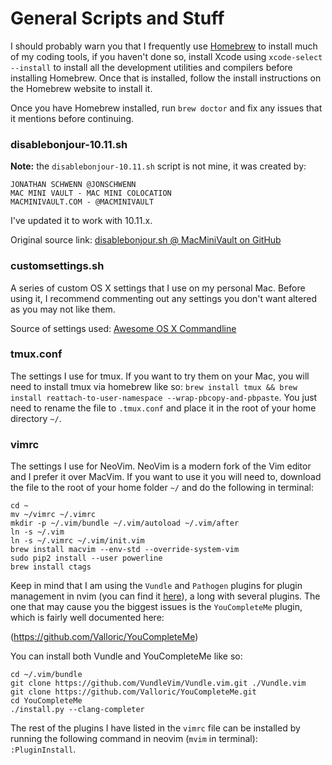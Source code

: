 # General Scripts and Stuff

I should probably warn you that I frequently use [Homebrew](http://brew.sh/) to install much of my coding tools, if you haven't done so, install Xcode using `xcode-select --install` to install all the development utilities and compilers before installing Homebrew. Once that is installed, follow the install instructions on the Homebrew website to install it.

Once you have Homebrew installed, run `brew doctor` and fix any issues that it mentions before continuing.

### disablebonjour-10.11.sh
__Note:__ the `disablebonjour-10.11.sh` script is not mine, it was created by: 

	JONATHAN SCHWENN @JONSCHWENN
	MAC MINI VAULT - MAC MINI COLOCATION
	MACMINIVAULT.COM - @MACMINIVAULT

I've updated it to work with 10.11.x.

Original source link: [disablebonjour.sh @ MacMiniVault on GitHub](https://github.com/MacMiniVault/Mac-Scripts/blob/master/disablebonjour/disablebonjour.sh)

### customsettings.sh
A series of custom OS X settings that I use on my personal Mac. Before using it, I recommend commenting out any settings you don't want altered as you may not like them.

Source of settings used: [Awesome OS X Commandline](https://github.com/herrbischoff/awesome-osx-command-line)

### tmux.conf
The settings I use for tmux. If you want to try them on your Mac, you will need to install tmux via homebrew like so: `brew install tmux && brew install reattach-to-user-namespace --wrap-pbcopy-and-pbpaste`. You just need to rename the file to `.tmux.conf` and place it in the root of your home directory `~/`.

### vimrc
The settings I use for NeoVim. NeoVim is a modern fork of the Vim editor and I prefer it over MacVim. If you want to use it you will need to, download the file to the root of your home folder `~/` and do the following in terminal:

	cd ~
	mv ~/vimrc ~/.vimrc
	mkdir -p ~/.vim/bundle ~/.vim/autoload ~/.vim/after
	ln -s ~/.vim
	ln -s ~/.vimrc ~/.vim/init.vim
	brew install macvim --env-std --override-system-vim
	sudo pip2 install --user powerline
	brew install ctags

Keep in mind that I am using the `Vundle` and `Pathogen` plugins for plugin management in nvim (you can find it [here](https://github.com/VundleVim/Vundle.vim)), a long with several plugins. The one that may cause you the biggest issues is the `YouCompleteMe` plugin, which is fairly well documented here:

(https://github.com/Valloric/YouCompleteMe)

You can install both Vundle and YouCompleteMe like so:

	cd ~/.vim/bundle
	git clone https://github.com/VundleVim/Vundle.vim.git ./Vundle.vim
	git clone https://github.com/Valloric/YouCompleteMe.git
	cd YouCompleteMe
	./install.py --clang-completer

The rest of the plugins I have listed in the `vimrc` file can be installed by running the following command in neovim (`mvim` in terminal): `:PluginInstall`.